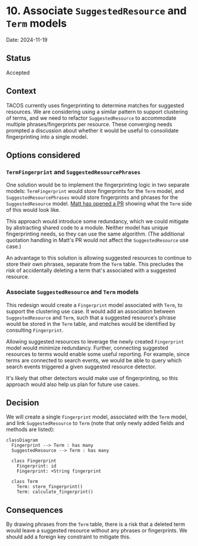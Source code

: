 # 10. Associate `SuggestedResource` and `Term` models

Date: 2024-11-19

## Status

Accepted

## Context

TACOS currently uses fingerprinting to determine matches for suggested resources. We are considering using a similar
pattern to support clustering of terms, and we need to refactor `SuggestedResource` to accommodate multiple
phrases/fingerprints per resource. These converging needs prompted a discussion about whether it would be useful to
consolidate fingerprinting into a single model.

## Options considered

### `TermFingerprint` and `SuggestedResourcePhrases`

One solution would be to implement the fingerprinting logic in two separate models: `TermFingerprint` would store
fingerprints for the `Term` model, and `SuggestedResourcePhrases` would store fingerprints and phrases for the
`SuggestedResource` model. [Matt has opened a PR](https://github.com/MITLibraries/tacos/pull/138) showing what the
`Term` side of this would look like.

This approach would introduce some redundancy, which we could mitigate by abstracting shared code to a module. Neither
model has unique fingerprinting needs, so they can use the same algorithm. (The additional quotation handling in Matt's
PR would not affect the `SuggestedResource` use case.)

An advantage to this solution is allowing suggested resources to continue to store their own phrases, separate from
the `Term` table. This precludes the risk of accidentally deleting a term that's associated with a suggested resource.

### Associate `SuggestedResource` and `Term` models

This redesign would create a `Fingerprint` model associated with `Term`, to support the clustering use case. It would
add an association between `SuggestedResource` and `Term`, such that a suggested resource's phrase would be stored
in the `Term` table, and matches would be identified by consulting `Fingerprint`.

Allowing suggested resources to leverage the newly created `Fingerprint` model would minimize redundancy. Further,
connecting suggested resources to terms would enable some useful reporting. For example, since terms are connected to
search events, we would be able to query which search events triggered a given suggested resource detector.

It's likely that other detectors would make use of fingerprinting, so this approach would also help us plan for future
use cases.

## Decision

We will create a single `Fingerprint` model, associated with the `Term` model, and link `SuggestedResource` to `Term`
(note that only newly added fields and methods are listed):

```mermaid
classDiagram
  Fingerprint --> Term : has many
  SuggestedResource --> Term : has many

  class Fingerprint
    Fingerprint: id
    Fingerprint: +String fingerprint

  class Term
    Term: store_fingerprint()
    Term: calculate_fingerprint()
```

## Consequences

By drawing phrases from the `Term` table, there is a risk that a deleted term would leave a suggested resource without
any phrases or fingerprints. We should add a foreign key constraint to mitigate this.

